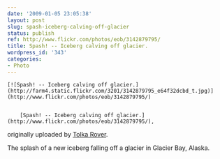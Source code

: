 ```yaml
---
date: '2009-01-05 23:05:38'
layout: post
slug: spash-iceberg-calving-off-glacier
status: publish
ref: http://www.flickr.com/photos/eob/3142879795/
title: Spash! -- Iceberg calving off glacier.
wordpress_id: '343'
categories:
- Photo
---
```



	[![Spash! -- Iceberg calving off glacier.](http://farm4.static.flickr.com/3201/3142879795_e64f32dcbd_t.jpg)](http://www.flickr.com/photos/eob/3142879795/)


		[Spash! -- Iceberg calving off glacier.](http://www.flickr.com/photos/eob/3142879795/),
originally uploaded by [Tolka Rover](http://www.flickr.com/people/eob/).



The splash of a new iceberg falling off a glacier in Glacier Bay, Alaska.


